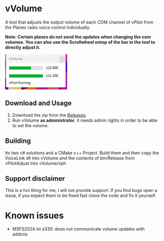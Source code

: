 # vVolume
A tool that adjusts the output volume of each COM channel of vPilot from the Planes radio voice control individually.

**Note: Certain planes do not send the updates when changing the com volumes. You can also use the Scrollwheel ontop of the bar in the tool to directly adjust it.**

![Screenshot of the tool](/vvolume.png)

## Download and Usage
1. Download the zip from the [Releases](https://github.com/liz3/vVolume/releases/).
2. Run vVolume **as administrator**, it needs admin rights in order to be able to set the volume.

## Building
Its two c# solutions and a CMake c++ Project. Build them and then copy the VoiceLink dll into vVolume and the contents of bin/Release from vPilotAdjust into vVolume/vph

## Support disclaimer
This is a fun thing for me, i will not provide support. If you find bugs open a issue, if you expect them to be fixed fast clone the code and fix it yourself.

# Known issues
* MSFS2024 ini a330: does not communicate volume updates with addons